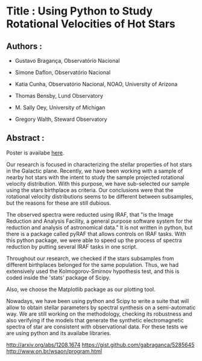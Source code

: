 
Title : Using Python to Study Rotational Velocities of Hot Stars
================================================================

Authors :
----------

- Gustavo Bragança, Observatório Nacional

- Simone Daflon, Observatório Nacional

- Katia Cunha, Observatório Nacional, NOAO, University of Arizona

- Thomas Bensby, Lund Observatory

- M. Sally Oey, University of Michigan

- Gregory Walth, Steward Observatory


Abstract :
----------

Poster is availabe [here](http://dx.doi.org/10.6084/m9.figshare.722949).

Our research is focused in characterizing the stellar properties of hot stars
in the Galactic plane. Recently, we have been working with a sample of nearby
hot stars with the intent to study the sample projected rotational velocity
distribution. With this purpose, we have sub-selected our sample using the
stars birthplace as criteria. Our conclusions were that the rotational
velocity distributions seems to be different between subsamples, but the
reasons for these are still dubious.

The observed spectra were reducted using IRAF, that "is the Image Reduction
and Analysis Facility, a general purpose software system for the reduction and
analysis of astronomical data." It is not written in python, but there is a
package called pyRAF that allows controls on IRAF tasks. With this python
package, we were able to speed up the process of spectra reduction by putting
several IRAF tasks in one script.

Throughout our research, we checked if the stars subsamples from different
birthplaces belonged for the same population. Thus, we had extensively used
the Kolmogorov-Smirnov hypothesis test, and this is coded inside the 'stats'
package of Scipy.

Also, we choose the Matplotlib package as our plotting tool.

Nowadays, we have been using python and Scipy to write a suite that will allow
to obtain stellar parameters by spectral synthesis on a semi-automatic way. We
are still working on the methodology, checking its robustness and also
verifying if the models that generate the synthetic electromagnetic spectra of
star are consistent with observational data. For these tests we are using
python and its availabe libraries.

http://arxiv.org/abs/1208.1674
https://gist.github.com/gabraganca/5285645
http://www.on.br/wsaon/program.html
